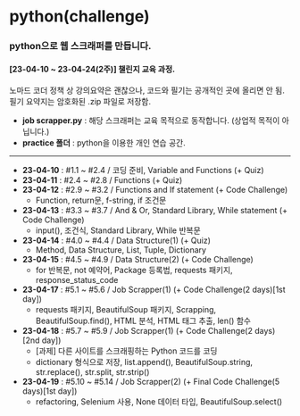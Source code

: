 # python(challenge)
### python으로 웹 스크래퍼를 만듭니다.  
#### [23-04-10 ~ 23-04-24(2주)] 챌린지 교육 과정.  
  
노마드 코더 정책 상 강의요약은 괜찮으나, 코드와 필기는 공개적인 곳에 올리면 안 됨.  
필기 요약지는 암호화된 .zip 파일로 저장함.

- **job scrapper.py** : 해당 스크래퍼는 교육 목적으로 동작합니다. (상업적 목적이 아닙니다.)  
- **practice 폴더** : python을 이용한 개인 연습 공간.

---

- **23-04-10** : #1.1 ~ #2.4 / 코딩 준비, Variable and Functions (+ Quiz)
- **23-04-11** : #2.4 ~ #2.8 / Functions (+ Quiz)
- **23-04-12** : #2.9 ~ #3.2 / Functions and If statement (+ Code Challenge)
    - Function, return문, f-string, if 조건문
- **23-04-13** : #3.3 ~ #3.7 / And & Or, Standard Library, While statement (+ Code Challenge)
    - input(), 조건식, Standard Library, While 반복문
- **23-04-14** : #4.0 ~ #4.4 / Data Structure(1) (+ Quiz)
    - Method, Data Structure, List, Tuple, Dictionary
- **23-04-15** : #4.5 ~ #4.9 / Data Structure(2) (+ Code Challenge)
    - for 반복문, not 예약어, Package 등록법, requests 패키지, response_status_code
- **23-04-17** : #5.1 ~ #5.6 / Job Scrapper(1) (+ Code Challenge(2 days)[1st day])
    - requests 패키지, BeautifulSoup 패키지, Scrapping, BeautifulSoup.find(), HTML 분석, HTML 태그 추출, len() 함수
- **23-04-18** : #5.7 ~ #5.9 / Job Scrapper(1) (+ Code Challenge(2 days)[2nd day])
    - [과제] 다른 사이트를 스크래핑하는 Python 코드를 코딩
    - dictionary 형식으로 저장, list.append(), BeautifulSoup.string, str.replace(), str.split, str.strip()
- **23-04-19** : #5.10 ~ #5.14 / Job Scrapper(2) (+ Final Code Challenge(5 days)[1st day])
    - refactoring, Selenium 사용, None 데이터 타입, BeautifulSoup.select()
